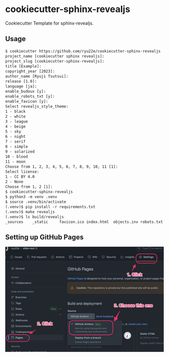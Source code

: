 # cookiecutter-sphinx-revealjs
Cookiecutter Template for sphinx-revealjs.

## Usage
```shell
$ cookiecutter https://github.com/ryu22e/cookiecutter-sphinx-revealjs
project_name [cookiecutter sphinx revealjs]:
project_slug [cookiecutter-sphinx-revealjs]:
title [Example]:
copyright_year [2023]:
author_name [Ryuji Tsutsui]:
release [1.0]:
language [ja]:
enable_budoux [y]:
enable_robots_txt [y]:
enable_favicon [y]:
Select revealjs_style_theme:
1 - black
2 - white
3 - league
4 - beige
5 - sky
6 - night
7 - serif
8 - simple
9 - solarized
10 - blood
11 - moon
Choose from 1, 2, 3, 4, 5, 6, 7, 8, 9, 10, 11 [1]:
Select license:
1 - CC BY 4.0
2 - None
Choose from 1, 2 [1]:
$ cookiecutter-sphinx-revealjs
$ python3 -m venv .venv
$ source .venv/bin/activate
(.venv)$ pip install -r requirements.txt
(.venv)$ make revealjs
(.venv)$ ls build/revealjs
_sources    _static     favicon.ico index.html  objects.inv robots.txt
```

## Setting up GitHub Pages
![Setting up GitHub Pages](./img/setting-up-github-pages.jpg "Setting up GitHub Pages")
